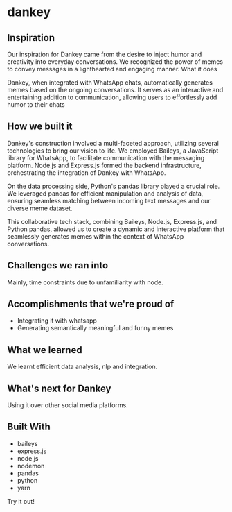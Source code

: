 # dankey

## Inspiration

Our inspiration for Dankey came from the desire to inject humor and creativity into everyday conversations. We recognized the power of memes to convey messages in a lighthearted and engaging manner.
What it does

Dankey, when integrated with WhatsApp chats, automatically generates memes based on the ongoing conversations. It serves as an interactive and entertaining addition to communication, allowing users to effortlessly add humor to their chats

## How we built it

Dankey's construction involved a multi-faceted approach, utilizing several technologies to bring our vision to life. We employed Baileys, a JavaScript library for WhatsApp, to facilitate communication with the messaging platform. Node.js and Express.js formed the backend infrastructure, orchestrating the integration of Dankey with WhatsApp.

On the data processing side, Python's pandas library played a crucial role. We leveraged pandas for efficient manipulation and analysis of data, ensuring seamless matching between incoming text messages and our diverse meme dataset.

This collaborative tech stack, combining Baileys, Node.js, Express.js, and Python pandas, allowed us to create a dynamic and interactive platform that seamlessly generates memes within the context of WhatsApp conversations.

## Challenges we ran into

Mainly, time constraints due to unfamiliarity with node.

## Accomplishments that we're proud of
- Integrating it with whatsapp
- Generating semantically meaningful and funny memes

## What we learned

We learnt efficient data analysis, nlp and integration.

## What's next for Dankey

Using it over other social media platforms.

## Built With

- baileys
- express.js
- node.js
- nodemon
- pandas
- python
- yarn

Try it out!
